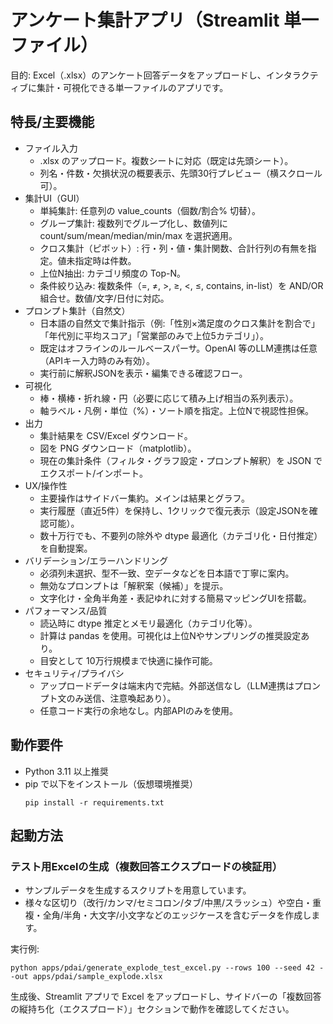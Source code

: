 # アンケート集計アプリ（Streamlit 単一ファイル）

目的: Excel（.xlsx）のアンケート回答データをアップロードし、インタラクティブに集計・可視化できる単一ファイルのアプリです。

## 特長/主要機能
- ファイル入力
    - .xlsx のアップロード。複数シートに対応（既定は先頭シート）。
    - 列名・件数・欠損状況の概要表示、先頭30行プレビュー（横スクロール可）。
- 集計UI（GUI）
    - 単純集計: 任意列の value_counts（個数/割合% 切替）。
    - グループ集計: 複数列でグループ化し、数値列に count/sum/mean/median/min/max を選択適用。
    - クロス集計（ピボット）: 行・列・値・集計関数、合計行列の有無を指定。値未指定時は件数。
    - 上位N抽出: カテゴリ頻度の Top-N。
    - 条件絞り込み: 複数条件（=, ≠, >, ≥, <, ≤, contains, in-list）を AND/OR 組合せ。数値/文字/日付に対応。
- プロンプト集計（自然文）
    - 日本語の自然文で集計指示（例:「性別×満足度のクロス集計を割合で」「年代別に平均スコア」「営業部のみで上位5カテゴリ」）。
    - 既定はオフラインのルールベースパーサ。OpenAI 等のLLM連携は任意（APIキー入力時のみ有効）。
    - 実行前に解釈JSONを表示・編集できる確認フロー。
- 可視化
    - 棒・横棒・折れ線・円（必要に応じて積み上げ相当の系列表示）。
    - 軸ラベル・凡例・単位（%）・ソート順を指定。上位Nで視認性担保。
- 出力
    - 集計結果を CSV/Excel ダウンロード。
    - 図を PNG ダウンロード（matplotlib）。
    - 現在の集計条件（フィルタ・グラフ設定・プロンプト解釈）を JSON でエクスポート/インポート。
- UX/操作性
    - 主要操作はサイドバー集約。メインは結果とグラフ。
    - 実行履歴（直近5件）を保持し、1クリックで復元表示（設定JSONを確認可能）。
    - 数十万行でも、不要列の除外や dtype 最適化（カテゴリ化・日付推定）を自動提案。
- バリデーション/エラーハンドリング
    - 必須列未選択、型不一致、空データなどを日本語で丁寧に案内。
    - 無効なプロンプトは「解釈案（候補）」を提示。
    - 文字化け・全角半角差・表記ゆれに対する簡易マッピングUIを搭載。
- パフォーマンス/品質
    - 読込時に dtype 推定とメモリ最適化（カテゴリ化等）。
    - 計算は pandas を使用。可視化は上位Nやサンプリングの推奨設定あり。
    - 目安として 10万行規模まで快適に操作可能。
- セキュリティ/プライバシ
    - アップロードデータは端末内で完結。外部送信なし（LLM連携はプロンプト文のみ送信、注意喚起あり）。
    - 任意コード実行の余地なし。内部APIのみを使用。

## 動作要件
- Python 3.11 以上推奨
- pip で以下をインストール（仮想環境推奨）
  ```
  pip install -r requirements.txt
  ```

## 起動方法

### テスト用Excelの生成（複数回答エクスプロードの検証用）
- サンプルデータを生成するスクリプトを用意しています。
- 様々な区切り（改行/カンマ/セミコロン/タブ/中黒/スラッシュ）や空白・重複・全角/半角・大文字/小文字などのエッジケースを含むデータを作成します。

実行例:
```
python apps/pdai/generate_explode_test_excel.py --rows 100 --seed 42 --out apps/pdai/sample_explode.xlsx
```
生成後、Streamlit アプリで Excel をアップロードし、サイドバーの「複数回答の縦持ち化（エクスプロード）」セクションで動作を確認してください。